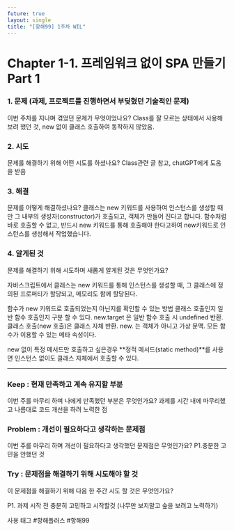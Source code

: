 ```yaml
---
future: true
layout: single
title: "[항해99] 1주차 WIL"
---
```


# Chapter 1-1. 프레임워크 없이 SPA 만들기 Part 1

### 1. 문제 **(과제, 프로젝트를 진행하면서 부딪혔던 기술적인 문제)**

이번 주차를 지나며 겪었던 문제가 무엇이었나요?
Class를 잘 모르는 상태에서 사용해보려 했던 것, new 없이 클래스 호출하여 동작하지 않았음.

### **2. 시도**

문제를 해결하기 위해 어떤 시도를 하셨나요?
Class관련 글 참고, chatGPT에게 도움을 받음

### **3. 해결**

문제를 어떻게 해결하셨나요?
클래스는 new 키워드를 사용하여 인스턴스를 생성할 때만
그 내부의 생성자(constructor)가 호출되고, 객체가 만들어 진다고 합니다.
함수처럼 바로 호출할 수 없고, 반드시 new 키워드를 통해 호출해야 한다고하여
new키워드로 인스턴스를 생성해서 작업했습니다.

### **4. 알게된 것**

문제를 해결하기 위해 시도하며 새롭게 알게된 것은 무엇인가요?

자바스크립트에서 클래스는 new 키워드를 통해 인스턴스를 생성할 때,
그 클래스에 정의된 프로퍼티가 할당되고, 메모리도 함께 할당된다.

함수가 new 키워드로 호출되었는지 아닌지를 확인할 수 있는 방법
클래스 호출인지 일반 함수 호출인지 구분 할 수 있다.
new.target 은 일반 함수 호출 시 undefined 반환. 클래스 호출(new 호출)은 클래스 자체 반환.
new. 는 객체가 아니고 가상 문맥. 모든 함수가 이용할 수 있는 메타 속성이다.

new 없이 특정 메서드만 호출하고 싶은경우
**정적 메서드(static method)**를 사용면 인스턴스 없이도 클래스 자체에서 호출할 수 있다.

---

### **Keep : 현재 만족하고 계속 유지할 부분**

이번 주를 마무리 하며 나에게 만족했던 부분은 무엇인가요?
과제를 시간 내에 마무리했고 나름대로 코드 개선을 하려 노력한 점

### **Problem : 개선이 필요하다고 생각하는 문제점**

이번 주를 마무리 하며 개선이 필요하다고 생각했던 문제점은 무엇인가요?
P1.충분한 고민을 안했던 것

### **Try : 문제점을 해결하기 위해 시도해야 할 것**

이 문제점을 해결하기 위해 다음 한 주간 시도 할 것은 무엇인가요?

P1. 과제 시작 전 충분히 고민하고 시작할것 (나무만 보지말고 숲을 보려고 노력하기)

사용 태그 #항해플러스 #항해99
